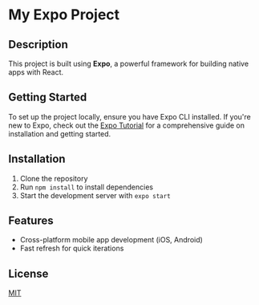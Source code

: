 # My Expo Project

## Description
This project is built using **Expo**, a powerful framework for building native apps with React.

## Getting Started
To set up the project locally, ensure you have Expo CLI installed. If you're new to Expo, check out the [Expo Tutorial](https://docs.expo.dev/tutorial/introduction/) for a comprehensive guide on installation and getting started.

## Installation
1. Clone the repository
2. Run `npm install` to install dependencies
3. Start the development server with `expo start`

## Features
- Cross-platform mobile app development (iOS, Android)
- Fast refresh for quick iterations

## License
[MIT](./LICENSE)

